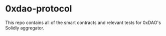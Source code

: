 # 0xdao-protocol
This repo contains all of the smart contracts and relevant tests for 0xDAO's Solidly aggregator.
